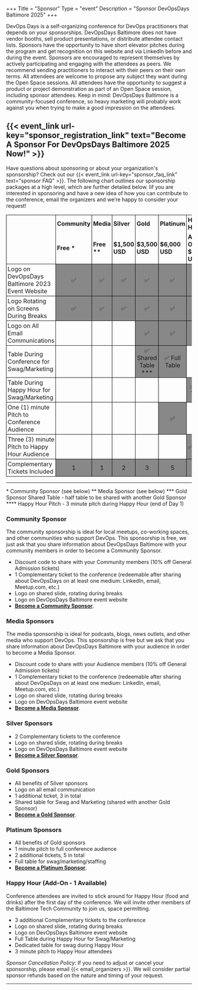 +++
Title = "Sponsor"
Type = "event"
Description = "Sponsor DevOpsDays Baltimore 2025"
+++

DevOps Days is a self-organizing conference for DevOps practitioners that depends on your sponsorships. DevOpsDays Baltimore does not have vendor booths, sell product presentations, or distribute attendee contact lists.
Sponsors have the opportunity to have short elevator pitches during the program and get recognition on this website and via LinkedIn before and during the event. Sponsors are encouraged to represent themselves by actively participating and engaging with the attendees as peers. We recommend sending practitioners to interact with their peers on their own terms.
All attendees are welcome to propose any subject they want during the Open Space sessions. All attendees have the opportunity to suggest a product or project demonstration as part of an Open Space session, including sponsor attendees. Keep in mind: DevOpsDays Baltimore is a community-focused conference, so heavy marketing will probably work against you when trying to make a good impression on the attendees.

## {{< event_link url-key="sponsor_registration_link" text="Become A Sponsor For DevOpsDays Baltimore 2025 Now!" >}}

Have questions about sponsoring or about your organization's sponsorship? Check out our {{< event_link url-key="sponsor_faq_link" text="sponsor FAQ" >}}.
The following chart outlines our sponsorship packages at a high level, which are further detailed below. Iif you are interested in sponsoring and have a new idea of how you can contribute to the conference, email the organizers and we’re happy to consider your request!

<style>
  table.sponsorship            { border-collapse: collapse; }
  table.sponsorship td         { text-align: left; border: 1px solid #000; padding: 3px; }
  table.sponsorship tr.hed1 td { border-bottom: 0px; }
  table.sponsorship tr.hed2 td { border-top: 0px; }
  <!--table.sponsorship td.yes     { background-color: #888; text-align: center; }-->
</style>
<table class="sponsorship">
  <tbody>
    <tr class="hed1">
      <td><strong></strong></td>
      <td><strong>Community</strong></td>
      <td><strong>Media</strong></td>
      <td><strong>Silver</strong></td>
      <td><strong>Gold</strong></td>
      <td><strong>Platinum</strong></td>
      <td><strong>Happy Hour</strong></td>
    </tr>
    <tr class="hed2">
      <td></td>
      <td><strong> Free * </strong></td>
      <td><strong> Free ** </strong></td>
      <td><strong>$1,500 USD</strong></td>
      <td><strong>$3,500 USD</strong></td>
      <td><strong>$6,000 USD</strong></td>
      <td><strong>Add On - $3,000 USD</strong></td>
    </tr>
    <tr>
      <td>Logo on DevOpsDays Baltimore 2023 Event Website</td>
      <td class="yes">✅</td>
      <td class="yes">✅</td>
      <td class="yes">✅</td>
      <td class="yes">✅</td>
      <td class="yes">✅</td>
      <td class="yes">✅</td>
    </tr>
    <tr>
      <td>Logo Rotating on Screens During Breaks</td>
      <td class="yes">✅</td>
      <td class="yes">✅</td>
      <td class="yes">✅</td>
      <td class="yes">✅</td>
      <td class="yes">✅</td>
      <td class="yes">✅</td>
    </tr>
    <tr>
      <td>Logo on All Email Communications</td>
      <td class="no"> </td>
      <td class="no"> </td>
      <td class="no"> </td>
      <td class="yes">✅</td>
      <td class="yes">✅</td>
      <td class="yes">✅</td>
    </tr>
    <tr>
      <td>Table During Conference for Swag/Marketing</td>
      <td class="no"> </td>
      <td class="no"> </td>
      <td class="no"> </td>
      <td class="yes">✅ Shared Table *** </td>
      <td class="yes">✅ Full Table</td>
      <td class="no"> </td> <!-- need to confirm here-->
    <tr>
    <tr>
      <td>Table During Happy Hour for Swag/Marketing</td>
      <td class="no"> </td>
      <td class="no"> </td>
      <td class="no"> </td>
      <td class="no"> </td>
      <td class="no"> </td>
      <td class="yes">✅ Full Table</td>
    <tr>
      <td>One (1) minute Pitch to Conference Audience</td>
      <td class="no"> </td>
      <td class="no"> </td>
      <td class="no"> </td>
      <td class="no"> </td>
      <td class="yes">✅</td>
      <td class="No"> </td>
    </tr>
    <tr>
      <td>Three (3) minute Pitch to Happy Hour Audience</td>
      <td class="no"> </td>
      <td class="no"> </td>
      <td class="no"> </td>
      <td class="no"> </td>
      <td class="no"> </td>
      <td class="yes">✅****</td>
    </tr>
    <tr>
      <td>Complementary Tickets Included</td>
      <td class="yes">1</td>
      <td class="yes">1</td>
      <td class="yes">2</td>
      <td class="yes">3</td>
      <td class="yes">5</td>
      <td class="yes">3</td>
    </tr>
  </tbody>
</table>
<hr/>
* Community Sponsor (see below)
** Media Sponsor (see below)
*** Gold Sponsor Shared Table - half table to be shared with another Gold Sponsor
**** Happy Hour Pitch - 3 minute pitch during Happy Hour (end of Day 1)

### Community Sponsor

The community sponsorship is ideal for local meetups, co-working spaces, and
other communities who support DevOps. This sponsorship is free, we just ask
that you share information about DevOpsDays Baltimore with your community
members in order to become a Community Sponsor.

- Discount code to share with your Community members (10% off General Admission
  tickets)
- 1 Complementary ticket to the conference (redeemable after sharing about
  DevOpsDays on at least one medium: LinkedIn, email, Meetup.com, etc.)
- Logo on shared slide, rotating during breaks
- Logo on DevOpsDays Baltimore event website
- [**Become a Community Sponsor**](<https://docs.google.com/forms/d/e/1FAIpQLSc_RbXagxmoh-Yfp28ytvBH-AAwCp-MT4xXD7u_ZuIvU9H6wQ/viewform?usp=sf_link)>).

### Media Sponsors

The media sponsorship is ideal for podcasts, blogs, news outlets, and other
media who support DevOps. This sponsorship is free but we ask that you share
information about DevOpsDays Baltimore with your audience in order to become a
Media Sponsor.

- Discount code to share with your Audience members (10% off General Admission
  tickets)
- 1 Complementary ticket to the conference (redeemable after sharing about
  DevOpsDays on at least one medium: LinkedIn, email, Meetup.com, etc.)
- Logo on shared slide, rotating during breaks
- Logo on DevOpsDays Baltimore event website
- [**Become a Media Sponsor**](https://docs.google.com/forms/d/e/1FAIpQLSc_RbXagxmoh-Yfp28ytvBH-AAwCp-MT4xXD7u_ZuIvU9H6wQ/viewform?usp=sf_link).

### Silver Sponsors

- 2 Complementary tickets to the conference
- Logo on shared slide, rotating during breaks
- Logo on DevOpsDays Baltimore event website
- [**Become a Silver Sponsor**](https://docs.google.com/forms/d/e/1FAIpQLSc_RbXagxmoh-Yfp28ytvBH-AAwCp-MT4xXD7u_ZuIvU9H6wQ/viewform?usp=sf_link).

### Gold Sponsors

- All benefits of Silver sponsors
- Logo on all email communication
- 1 additional ticket, 3 in total
- Shared table for Swag and Marketing (shared with another Gold Sponsor)
- [**Become a Gold Sponsor**](https://docs.google.com/forms/d/e/1FAIpQLSc_RbXagxmoh-Yfp28ytvBH-AAwCp-MT4xXD7u_ZuIvU9H6wQ/viewform?usp=sf_link).

### Platinum Sponsors

- All benefits of Gold sponsors
- 1 minute pitch to full conference audience
- 2 additional tickets, 5 in total
- Full table for swag/marketing/staffing
- [**Become a Platinum Sponsor**](https://docs.google.com/forms/d/e/1FAIpQLSc_RbXagxmoh-Yfp28ytvBH-AAwCp-MT4xXD7u_ZuIvU9H6wQ/viewform?usp=sf_link).

### Happy Hour (Add-On - 1 Available)

Conference attendees are invited to stick around for Happy Hour (food and
drinks) after the first day of the conference. We will invite other members of
the Baltimore Tech Community to join us, space permitting.

- 3 additional Complementary tickets to the conference
- Logo on shared slide, rotating during breaks
- Logo on DevOpsDays Baltimore event website
- Full Table during Happy Hour for Swag/Marketing
- Dedicated table for swag during Happy Hour
- 3 minute pitch to Happy Hour attendees

_Sponsor Cancellation Policy_: If you need to adjust or cancel your sponsorship,
please email {{< email_organizers >}}. We will consider partial sponsor refunds
based on the nature and timing of your request.

<hr/>
